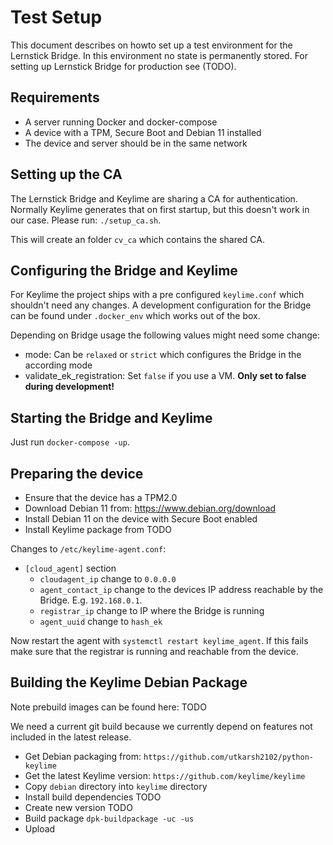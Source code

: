 # Test Setup
This document describes on howto set up a test environment for the Lernstick Bridge. In this environment no state is 
permanently stored. For setting up Lernstick Bridge for production see  (TODO).

## Requirements
 * A server running Docker and docker-compose
 * A device with a TPM, Secure Boot and Debian 11 installed
 * The device and server should be in the same network

## Setting up the CA
The Lernstick Bridge and Keylime are sharing a CA for authentication. Normally Keylime generates that on first startup,
but this doesn't work in our case. Please run: `./setup_ca.sh`.

This will create an folder `cv_ca` which contains the shared CA.

## Configuring the Bridge and Keylime
For Keylime the project ships with a pre configured `keylime.conf` which shouldn't need any changes.
A development configuration for the Bridge can be found under `.docker_env` which works out of the box.

Depending on Bridge usage the following values might need some change:

* mode: Can be `relaxed` or `strict` which configures the Bridge in the according mode
* validate_ek_registration: Set `false` if you use a VM. **Only set to false during development!** 

## Starting the Bridge and Keylime
Just run `docker-compose -up`.

## Preparing the device
 * Ensure that the device has a TPM2.0
 * Download Debian 11 from: https://www.debian.org/download
 * Install Debian 11 on the device with Secure Boot enabled 
 * Install Keylime package from TODO

Changes to `/etc/keylime-agent.conf`:

 * `[cloud_agent]` section
   * `cloudagent_ip` change to `0.0.0.0`
   * `agent_contact_ip` change to the devices IP address reachable by the Bridge. E.g. `192.168.0.1`.
   * `registrar_ip` change to IP where the Bridge is running
   * `agent_uuid` change to `hash_ek`

Now restart the agent with `systemctl restart keylime_agent`.
If this fails make sure that the registrar is running and reachable from the device.

## Building the Keylime Debian Package
Note prebuild images can be found here: TODO

We need a current git build because we currently depend on features not included in the latest release.

* Get Debian packaging from: `https://github.com/utkarsh2102/python-keylime`
* Get the latest Keylime version: `https://github.com/keylime/keylime`
* Copy `debian` directory into `keylime` directory
* Install build dependencies TODO
* Create new version TODO
* Build package `dpk-buildpackage -uc -us`
* Upload